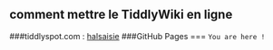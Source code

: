 ## comment mettre le TiddlyWiki en ligne
###tiddlyspot.com : [halsaisie](http://halsaisie.tiddlyspot.com)
###GitHub Pages === `You are here !`
